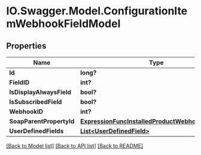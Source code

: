 # IO.Swagger.Model.ConfigurationItemWebhookFieldModel
## Properties

Name | Type | Description | Notes
------------ | ------------- | ------------- | -------------
**Id** | **long?** |  | [optional] 
**FieldID** | **int?** |  | [optional] 
**IsDisplayAlwaysField** | **bool?** |  | [optional] 
**IsSubscribedField** | **bool?** |  | [optional] 
**WebhookID** | **int?** |  | [optional] 
**SoapParentPropertyId** | [**ExpressionFuncInstalledProductWebhookFieldInt64**](ExpressionFuncInstalledProductWebhookFieldInt64.md) |  | [optional] 
**UserDefinedFields** | [**List&lt;UserDefinedField&gt;**](UserDefinedField.md) |  | [optional] 

[[Back to Model list]](../README.md#documentation-for-models) [[Back to API list]](../README.md#documentation-for-api-endpoints) [[Back to README]](../README.md)

